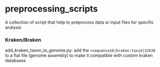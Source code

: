# preprocessing_scripts

A collection of script that help to preprocess data or input files for specific analysis  



### Kraken/Braken  

add_kraken_taxon_to_genome.py: add the `>sequence16|kraken:taxid|32630` to a flat file (genome assembly) to make it compatible with custom kraken databases  
